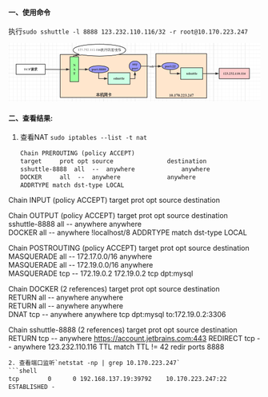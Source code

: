 #### 一、使用命令

执行`sudo sshuttle -l 8888 123.232.110.116/32 -r root@10.170.223.247`

![执行过程](pic/1240-20210115040740490.png)

#### 二、查看结果:

1. 查看NAT `sudo iptables --list -t nat`
   
   ```shell
   Chain PREROUTING (policy ACCEPT)
   target     prot opt source               destination         
   sshuttle-8888  all  --  anywhere             anywhere            
   DOCKER     all  --  anywhere             anywhere             ADDRTYPE match dst-type LOCAL
   ```

Chain INPUT (policy ACCEPT)
target     prot opt source               destination         

Chain OUTPUT (policy ACCEPT)
target     prot opt source               destination         
sshuttle-8888  all  --  anywhere             anywhere            
DOCKER     all  --  anywhere            !localhost/8          ADDRTYPE match dst-type LOCAL

Chain POSTROUTING (policy ACCEPT)
target     prot opt source               destination         
MASQUERADE  all  --  172.17.0.0/16        anywhere            
MASQUERADE  all  --  172.19.0.0/16        anywhere            
MASQUERADE  tcp  --  172.19.0.2           172.19.0.2           tcp dpt:mysql

Chain DOCKER (2 references)
target     prot opt source               destination         
RETURN     all  --  anywhere             anywhere            
RETURN     all  --  anywhere             anywhere            
DNAT       tcp  --  anywhere             anywhere             tcp dpt:mysql to:172.19.0.2:3306

Chain sshuttle-8888 (2 references)
target     prot opt source               destination         
RETURN     tcp  --  anywhere             https://account.jetbrains.com:443 
REDIRECT   tcp  --  anywhere             123.232.110.116      TTL match TTL != 42 redir ports 8888

```
2. 查看端口监听`netstat -np | grep 10.170.223.247`
```shell
tcp        0      0 192.168.137.19:39792    10.170.223.247:22       ESTABLISHED -
```